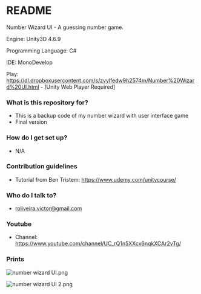 # README #

Number Wizard UI - A guessing number game.

Engine: Unity3D 4.6.9 

Programming Language: C# 

IDE: MonoDevelop

Play: https://dl.dropboxusercontent.com/s/zvylfedw9h2574m/Number%20Wizard%20UI.html - [Unity Web Player Required]

### What is this repository for? ###

   * This is a backup code of my number wizard with user interface game
   * Final version

### How do I get set up? ###

   * N/A

### Contribution guidelines ###

   * Tutorial from Ben Tristem: https://www.udemy.com/unitycourse/

### Who do I talk to? ###

   * roliveira.victor@gmail.com

### Youtube ###

   * Channel: https://www.youtube.com/channel/UC_rQ1n5XXcx6nqkXCAr2vTg/

### Prints ###

   ![number wizard UI.png](https://bitbucket.org/repo/zbpqMj/images/444851196-number%20wizard%20UI.png)


   ![number wizard UI 2.png](https://bitbucket.org/repo/zbpqMj/images/3441064061-number%20wizard%20UI%202.png)